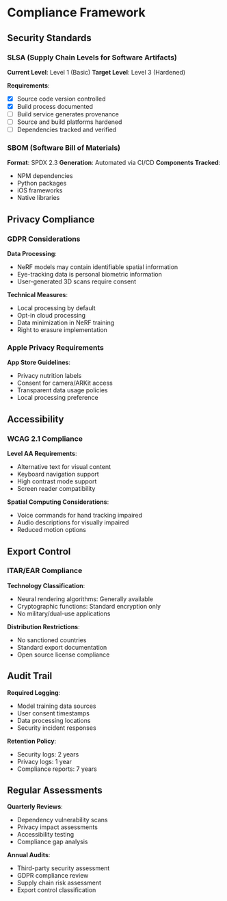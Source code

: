 # Compliance Framework

## Security Standards

### SLSA (Supply Chain Levels for Software Artifacts)

**Current Level**: Level 1 (Basic)
**Target Level**: Level 3 (Hardened)

**Requirements**:
- [x] Source code version controlled
- [x] Build process documented
- [ ] Build service generates provenance
- [ ] Source and build platforms hardened
- [ ] Dependencies tracked and verified

### SBOM (Software Bill of Materials)

**Format**: SPDX 2.3
**Generation**: Automated via CI/CD
**Components Tracked**:
- NPM dependencies
- Python packages
- iOS frameworks
- Native libraries

## Privacy Compliance

### GDPR Considerations

**Data Processing**:
- NeRF models may contain identifiable spatial information
- Eye-tracking data is personal biometric information
- User-generated 3D scans require consent

**Technical Measures**:
- Local processing by default
- Opt-in cloud processing
- Data minimization in NeRF training
- Right to erasure implementation

### Apple Privacy Requirements

**App Store Guidelines**:
- Privacy nutrition labels
- Consent for camera/ARKit access
- Transparent data usage policies
- Local processing preference

## Accessibility

### WCAG 2.1 Compliance

**Level AA Requirements**:
- Alternative text for visual content
- Keyboard navigation support
- High contrast mode support
- Screen reader compatibility

**Spatial Computing Considerations**:
- Voice commands for hand tracking impaired
- Audio descriptions for visually impaired
- Reduced motion options

## Export Control

### ITAR/EAR Compliance

**Technology Classification**:
- Neural rendering algorithms: Generally available
- Cryptographic functions: Standard encryption only
- No military/dual-use applications

**Distribution Restrictions**:
- No sanctioned countries
- Standard export documentation
- Open source license compliance

## Audit Trail

**Required Logging**:
- Model training data sources
- User consent timestamps
- Data processing locations
- Security incident responses

**Retention Policy**:
- Security logs: 2 years
- Privacy logs: 1 year
- Compliance reports: 7 years

## Regular Assessments

**Quarterly Reviews**:
- Dependency vulnerability scans
- Privacy impact assessments
- Accessibility testing
- Compliance gap analysis

**Annual Audits**:
- Third-party security assessment
- GDPR compliance review
- Supply chain risk assessment
- Export control classification